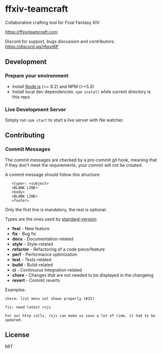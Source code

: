 # ffxiv-teamcraft

Collaborative crafting tool for Final Fantasy XIV

https://ffxivteamcraft.com

Discord for support, bugs discussion and contributors: https://discord.gg/r6qxt6P

## Development

### Prepare your environment
* Install [Node.js](http://nodejs.org/) (>= 8.2) and NPM (>=5.3)
* Install local dev dependencies: `npm install` while current directory is this repo

### Live Development Server

Simply run `npm start` to start a live server with file watcher.

## Contributing

### Commit Messages
 The commit messages are checked by a pre-commit git hook, meaning that if they don't meet the requirements, 
 your commit will not be created.
 
 A commit message should follow this structure:
 ```
    <type>: <subject>
    <BLANK LINE>
    <body>
    <BLANK LINE>
    <footer>
 ```
 
 Only the first line is mandatory, the rest is optional.
 
 Types are the ones used by [standard-version](https://github.com/conventional-changelog/standard-version):
 
 - **feat** - New feature
 - **fix** - Bug fix
 - **docs** - Documentation-related
 - **style** - Style-related
 - **refactor** - Refactoring of a code piece/feature
 - **perf** - Performance optimization
 - **test** - Tests-related
 - **build** - Build-related
 - **ci** - Continuous Integration-related
 - **chore** - Changes that are not needed to be displayed in the changelog
 - **revert** - Commit reverts
 
 Examples:
 
 `chore: list menu not shown properly (#15)`
 
 ```
 fix: need latest rxjs
 
 For our http calls, rxjs can make us save a lot of time, it had to be updated.
 ```

## License

MIT
